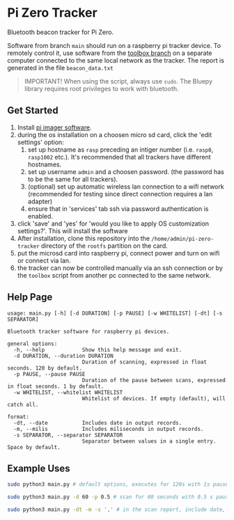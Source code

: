 # Pi Zero Tracker

Bluetooth beacon tracker for Pi Zero.

Software from branch `main` should run on a raspberry pi tracker device. To remotely control it, use software from the [toolbox branch](https://github.com/mat-kubiak/pi-zero-tracker/tree/toolbox) on a separate computer connected to the same local network as the tracker. The report is generated in the file `beacon_data.txt`

> IMPORTANT! When using the script, always use `sudo`. The Bluepy library requires root privileges to work with bluetooth. 

## Get Started

1. Install [pi imager software](https://www.raspberrypi.com/software/).
2. during the os installation on a choosen micro sd card, click the 'edit settings' option:
   1. set up hostname as `rasp` preceding an intiger number (i.e. `rasp0`, `rasp1002` etc.). It's recommended that all trackers have different hostnames.
   2. set up username `admin` and a choosen password. (the password has to be the same for all trackers).
   3. (optional) set up automatic wireless lan connection to a wifi network (recommended for testing since direct connection requires a lan adapter)
   4. ensure that in 'services' tab ssh via password authentication is enabled.
3. click 'save' and 'yes' for 'would you like to apply OS customization settings?'. This will install the software
4. After installation, clone this repository into the `/home/admin/pi-zero-tracker` directory of the `rootfs` partition on the card.
5. put the microsd card into raspberry pi, connect power and turn on wifi or connect via lan. 
6. the tracker can now be controlled manually via an ssh connection or by the `toolbox` script from another pc connected to the same network.

## Help Page

```
usage: main.py [-h] [-d DURATION] [-p PAUSE] [-w WHITELIST] [-dt] [-s SEPARATOR]

Bluetooth tracker software for raspberry pi devices.

general options:
  -h, --help            Show this help message and exit.
  -d DURATION, --duration DURATION
                        Duration of scanning, expressed in float seconds. 120 by default.
  -p PAUSE, --pause PAUSE
                        Duration of the pause between scans, expressed in float seconds. 1 by default.
  -w WHITELIST, --whitelist WHITELIST
                        Whitelist of devices. If empty (default), will catch all.

format:
  -dt, --date           Includes date in output records.
  -m, --milis           Includes miliseconds in output records.
  -s SEPARATOR, --separator SEPARATOR
                        Separator between values in a single entry. Space by default.
```

## Example Uses

``` bash
sudo python3 main.py # default options, executes for 120s with 1s pause. Format doesn't include date, miliseconds and everything is separated by space.

sudo python3 main.py -d 60 -p 0.5 # scan for 60 seconds with 0.5 s pause between scans.

sudo python3 main.py -dt -m -s ',' # in the scan report, include date, milisecond timestamp and set the separator to ',' (useful for automatically creatins csv documents).
```
